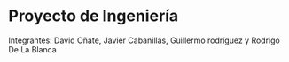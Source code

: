 # Proyecto de Ingeniería
Integrantes: David Oñate, Javier Cabanillas, Guillermo rodríguez y Rodrigo De La Blanca
